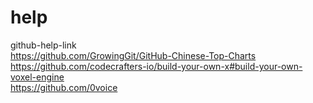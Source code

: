 # help
github-help-link<br>
<a>https://github.com/GrowingGit/GitHub-Chinese-Top-Charts</a><br>
<a>https://github.com/codecrafters-io/build-your-own-x#build-your-own-voxel-engine</a><br>
<a>https://github.com/0voice</a>
